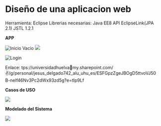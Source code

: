 # Diseño de una aplicacion web

Herramienta: Eclipse
Librerias necesarias:
	Java EE8 API
	EclipseLink(JPA 2.1)
	JSTL 1.2.1




**APP**

![Inicio Vacio](https://github.com/JesusDJ98/Desarrollo-de-Aplicaciones-Web/Practica_DAW/Imagenes/Inicio.JPG) ![](https://github.com/JesusDJ98/Desarrollo-de-Aplicaciones-Web/Practica_DAW/Imagenes/Inicio2.JPG)

![Login](https://github.com/JesusDJ98/Desarrollo-de-Aplicaciones-Web/Practica_DAW/Imagenes/Login.JPG)

Enlace: tps://universidadhuelvamy.sharepoint.com/:v:/g/personal/jesus_delgado742_alu_uhu_es/ESFGpzZgeJBOgD5ttvoVJ50
B-nelf46Nv3Pc2dWx93zd5g?e=tIp9Lf


**Casos de USO**

![](https://github.com/JesusDJ98/Desarrollo-de-Aplicaciones-Web/Practica_DAW/Imagenes/CasosDeUso.JPG)


**Modelado del Sistema**

![](https://github.com/JesusDJ98/Desarrollo-de-Aplicaciones-Web/Practica_DAW/Imagenes/Modelado.JPG)
